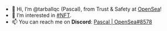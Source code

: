 - 👋 Hi, I’m @tarballqc (Pascal), from Trust & Safety at [OpenSea](https://opensea.io)!
- 👀 I’m interested in [#NFT](https://twitter.com/nbcsnl/status/1376032888764960769).
- 📫 You can reach me on **Discord**: [Pascal | OpenSea#8578](https://discord.com/users/996072026810880192)
